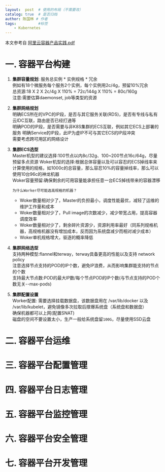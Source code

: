 ```yaml
---
layout:  post  # 使用的布局（不需要改）
catalog: true  # 是否归档
author: 陈国林 # 作者
tags:          #标签
    - Kubernetes
---
```


本文参考自 [阿里云容器产品实践.pdf](https://github.com/chenguolin/chenguolin.github.io/blob/master/data/pdf/%E9%98%BF%E9%87%8C%E4%BA%91%E5%AE%B9%E5%99%A8%E4%BA%A7%E5%93%81%E5%AE%9E%E8%B7%B5.pdf)

# 一. 容器平台构建
1. **集群容量规划**: 服务总实例 * 实例规格 * 冗余  
   例如有18个微服务每个服务2个实例，每个实例用2c/4g，预留10%冗余  
   总资源:18 X 2 X 2c/4g X 110% = 72c/144g X 110% = 80c/160g   
   注意:需要估算daemonset, job等类型的资源

2. **集群网络规划**  
   明确ECS所在的VPC的IP段，是否与其它服务关联(RDS)，是否有专线与私有云IDC互联，路由是否已经打通等   
   明确POD的IP段，是否需要与非K8S集群的ECS互联，例如其它ECS上部署的服务 
   明确Service的IP段，此IP为虚IP不可与其它ECS的IP段冲突  
   需要考虑跨可用区的网络设计

3. **集群ECS选型**  
   Master机型的建议选择:100节点以内8c/32g、100~200节点16c/64g，尽量预留多点资源
   Woker机型的选择:根据总体容量以及可以容忍的ECS掉线率来计算使用的规格，如1000c的总容量，那么容忍10%的容量掉线率，那么可以使用10台96c的神龙机器  
   Woker容量预留:确保剩余的可用容量能承担任意一台ECS掉线带来的容器漂移  
   
   `为什么Worker尽可能选高规格的机器？`
   + Woker数量相对少了，Master的负担最小，调度性能最优，减轻了运维的维护工作量和成本
   + Woker数量相对少了，Pull image的次数减少，减少带宽占用，提高容器调度效率
   + Woker数量相对少了，剩余碎片资源少，资源利用率最好（同系列规格机器，高规格机器没有增加成本，反而因为系统盘减少而相对减少成本）
   + Woker单机规格增大，驱逐的概率降低

4. **集群网络选型**  
   支持两种模型:flannel和terway，terway具备更高的性能以及支持 network policy  
   注意选择节点支持的POD的IP个数，避免IP浪费，从而影响集群能支持的节点的个数  
   支持最大节点数:POD的最大IP数/每个节点POD的IP个数(与节点支持的POD个数无关--max-pods)

5. **集群配置设置**  
   Worker配置: 需要选择挂载数据盘，该数据盘用在 /var/lib/docker 以及 /var/lib/kubelet，避免镜像多次拉取后撑爆系统盘（系统盘和数据盘）  
   确保机器都可以上网(配置SNAT)  
   磁盘的空间不要设置太小，生产一般给系统盘留`100G`，尽量使用SSD云盘

# 二. 容器平台运维

# 三. 容器平台配置管理

# 四. 容器平台日志管理

# 五. 容器平台监控管理

# 六. 容器平台安全管理

# 七. 容器平台开发管理
